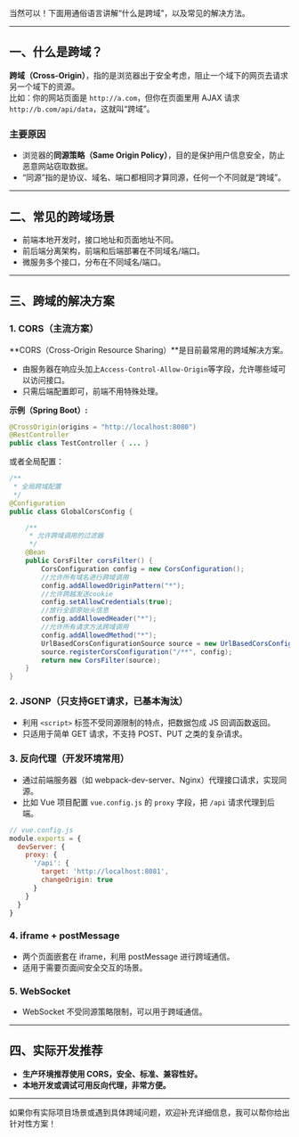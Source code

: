 当然可以！下面用通俗语言讲解“什么是跨域”，以及常见的解决方法。

---

## 一、什么是跨域？

**跨域（Cross-Origin）**，指的是浏览器出于安全考虑，阻止一个域下的网页去请求另一个域下的资源。  
比如：你的网站页面是 `http://a.com`，但你在页面里用 AJAX 请求 `http://b.com/api/data`，这就叫“跨域”。

### 主要原因

- 浏览器的**同源策略（Same Origin Policy）**，目的是保护用户信息安全，防止恶意网站窃取数据。
- “同源”指的是协议、域名、端口都相同才算同源，任何一个不同就是“跨域”。

---

## 二、常见的跨域场景

- 前端本地开发时，接口地址和页面地址不同。
- 前后端分离架构，前端和后端部署在不同域名/端口。
- 微服务多个接口，分布在不同域名/端口。

---

## 三、跨域的解决方案

### 1. CORS（主流方案）

**CORS（Cross-Origin Resource Sharing）**是目前最常用的跨域解决方案。

- 由服务器在响应头加上`Access-Control-Allow-Origin`等字段，允许哪些域可以访问接口。
- 只需后端配置即可，前端不用特殊处理。

**示例（Spring Boot）:**
```java
@CrossOrigin(origins = "http://localhost:8080")
@RestController
public class TestController { ... }
```
或者全局配置：
```java
/**
 * 全局跨域配置
 */
@Configuration
public class GlobalCorsConfig {

    /**
     * 允许跨域调用的过滤器
     */
    @Bean
    public CorsFilter corsFilter() {
        CorsConfiguration config = new CorsConfiguration();
        //允许所有域名进行跨域调用
        config.addAllowedOriginPattern("*");
        //允许跨越发送cookie
        config.setAllowCredentials(true);
        //放行全部原始头信息
        config.addAllowedHeader("*");
        //允许所有请求方法跨域调用
        config.addAllowedMethod("*");
        UrlBasedCorsConfigurationSource source = new UrlBasedCorsConfigurationSource();
        source.registerCorsConfiguration("/**", config);
        return new CorsFilter(source);
    }
}
```

### 2. JSONP（只支持GET请求，已基本淘汰）

- 利用 `<script>` 标签不受同源限制的特点，把数据包成 JS 回调函数返回。
- 只适用于简单 GET 请求，不支持 POST、PUT 之类的复杂请求。

### 3. 反向代理（开发环境常用）

- 通过前端服务器（如 webpack-dev-server、Nginx）代理接口请求，实现同源。
- 比如 Vue 项目配置 `vue.config.js` 的 `proxy` 字段，把 `/api` 请求代理到后端。

```javascript
// vue.config.js
module.exports = {
  devServer: {
    proxy: {
      '/api': {
        target: 'http://localhost:8081',
        changeOrigin: true
      }
    }
  }
}
```

### 4. iframe + postMessage

- 两个页面嵌套在 iframe，利用 postMessage 进行跨域通信。
- 适用于需要页面间安全交互的场景。

### 5. WebSocket

- WebSocket 不受同源策略限制，可以用于跨域通信。

---

## 四、实际开发推荐

- **生产环境推荐使用 CORS，安全、标准、兼容性好。**
- **本地开发或调试可用反向代理，非常方便。**

---

如果你有实际项目场景或遇到具体跨域问题，欢迎补充详细信息，我可以帮你给出针对性方案！